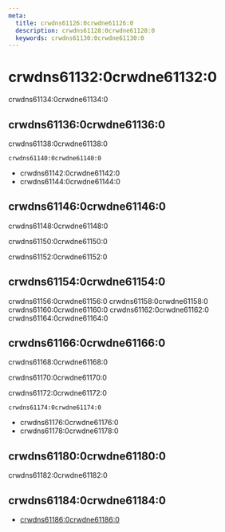 ```yaml
---
meta:
  title: crwdns61126:0crwdne61126:0
  description: crwdns61128:0crwdne61128:0
  keywords: crwdns61130:0crwdne61130:0
---
```


# crwdns61132:0crwdne61132:0
crwdns61134:0crwdne61134:0

<entry-ad />

## crwdns61136:0crwdne61136:0
crwdns61138:0crwdne61138:0

`crwdns61140:0crwdne61140:0`
- crwdns61142:0crwdne61142:0
- crwdns61144:0crwdne61144:0


## crwdns61146:0crwdne61146:0
crwdns61148:0crwdne61148:0

  crwdns61150:0crwdne61150:0

  crwdns61152:0crwdne61152:0

## crwdns61154:0crwdne61154:0
crwdns61156:0crwdne61156:0
<alert type="success">crwdns61158:0crwdne61158:0</alert>
<alert type="info">crwdns61160:0crwdne61160:0</alert>
<alert type="warning">crwdns61162:0crwdne61162:0</alert>
<alert type="error">crwdns61164:0crwdne61164:0</alert>

## crwdns61166:0crwdne61166:0
crwdns61168:0crwdne61168:0

  crwdns61170:0crwdne61170:0

  crwdns61172:0crwdne61172:0

  `crwdns61174:0crwdne61174:0`
  - crwdns61176:0crwdne61176:0
  - crwdns61178:0crwdne61178:0

## crwdns61180:0crwdne61180:0
crwdns61182:0crwdne61182:0

## crwdns61184:0crwdne61184:0
  - [crwdns61186:0crwdne61186:0]()

<doc-footer />
